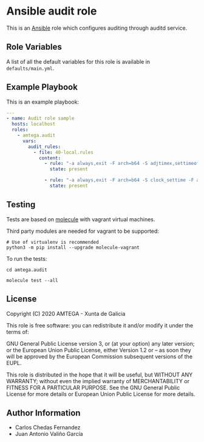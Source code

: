 # Ansible audit role

This is an [Ansible](http://www.ansible.com) role which configures auditing through auditd service.

## Role Variables

A list of all the default variables for this role is available in `defaults/main.yml`.

## Example Playbook

This is an example playbook:

``` yaml
---
- name: Audit role sample
  hosts: localhost
  roles:  
    - amtega.audit
      vars:
        audit_rules:
          - file: 40-local.rules
            content:
              - rule: "-a always,exit -F arch=b64 -S adjtimex,settimeofday -F key=time-change"
                state: present

              - rule: "-a always,exit -F arch=b64 -S clock_settime -F a0=0x0 -F key=time-change"
                state: present
```

## Testing

Tests are based on [molecule](https://molecule.readthedocs.io/en/latest/installation.html) with vagrant virtual machines.

Third party modules are needed for vagrant to be supported:

```shell
# Use of virtualenv is recommended
python3 -m pip install --upgrade molecule-vagrant
```

To run the tests:

```shell
cd amtega.audit

molecule test --all
```

## License

Copyright (C) 2020 AMTEGA - Xunta de Galicia

This role is free software: you can redistribute it and/or modify it under the terms of:

GNU General Public License version 3, or (at your option) any later version; or the European Union Public License, either Version 1.2 or – as soon they will be approved by the European Commission ­subsequent versions of the EUPL.

This role is distributed in the hope that it will be useful, but WITHOUT ANY WARRANTY; without even the implied warranty of MERCHANTABILITY or FITNESS FOR A PARTICULAR PURPOSE.  See the GNU General Public License for more details or European Union Public License for more details.

## Author Information

- Carlos Chedas Fernandez
- Juan Antonio Valiño García

